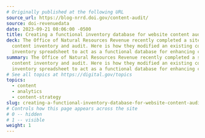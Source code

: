 ```yaml
---
# Originally published at the following URL
source_url: https://blog-nrrd.doi.gov/content-audit/
source: doi-revenuedata
date: 2023-09-21 08:06:00 -0500
title: Creating a functional inventory database for website content audits
deck: The Office of Natural Resources Revenue recently completed a site-wide
  content inventory and audit. Here is how they modified an existing content
  inventory spreadsheet to act as a functional database for enhancing content throughout the site.
summary: The Office of Natural Resources Revenue recently completed a site-wide
  content inventory and audit. Here is how they modified an existing content
  inventory spreadsheet to act as a functional database for enhancing content throughout the site.
# See all topics at https://digital.gov/topics
topics:
  - content
  - analytics
  - content-strategy
slug: creating-a-functional-inventory-database-for-website-content-audits
# Controls how this page appears across the site
# 0 -- hidden
# 1 -- visible
weight: 1
---
```

